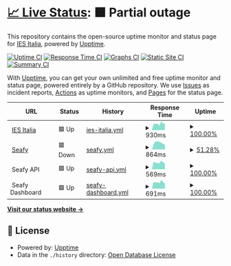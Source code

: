 # [📈 Live Status](https://ies-italia.it): <!--live status--> **🟧 Partial outage**

This repository contains the open-source uptime monitor and status page for [IES Italia](https://ies-italia.it), powered by [Upptime](https://github.com/upptime/upptime).

[![Uptime CI](https://github.com/iesitalia/status-check/workflows/Uptime%20CI/badge.svg)](https://github.com/iesitalia/status-check/actions?query=workflow%3A%22Uptime+CI%22)
[![Response Time CI](https://github.com/iesitalia/status-check/workflows/Response%20Time%20CI/badge.svg)](https://github.com/iesitalia/status-check/actions?query=workflow%3A%22Response+Time+CI%22)
[![Graphs CI](https://github.com/iesitalia/status-check/workflows/Graphs%20CI/badge.svg)](https://github.com/iesitalia/status-check/actions?query=workflow%3A%22Graphs+CI%22)
[![Static Site CI](https://github.com/iesitalia/status-check/workflows/Static%20Site%20CI/badge.svg)](https://github.com/iesitalia/status-check/actions?query=workflow%3A%22Static+Site+CI%22)
[![Summary CI](https://github.com/iesitalia/status-check/workflows/Summary%20CI/badge.svg)](https://github.com/iesitalia/status-check/actions?query=workflow%3A%22Summary+CI%22)

With [Upptime](https://upptime.js.org), you can get your own unlimited and free uptime monitor and status page, powered entirely by a GitHub repository. We use [Issues](https://github.com/iesitalia/status-check/issues) as incident reports, [Actions](https://github.com/iesitalia/status-check/actions) as uptime monitors, and [Pages](https://ies-italia.it) for the status page.

<!--start: status pages-->
<!-- This summary is generated by Upptime (https://github.com/upptime/upptime) -->
<!-- Do not edit this manually, your changes will be overwritten -->
<!-- prettier-ignore -->
| URL | Status | History | Response Time | Uptime |
| --- | ------ | ------- | ------------- | ------ |
| <img alt="" src="https://icons.duckduckgo.com/ip3/ies-italia.it.ico" height="13"> [IES Italia](https://ies-italia.it) | 🟩 Up | [ies-italia.yml](https://github.com/iesitalia/status-check/commits/HEAD/history/ies-italia.yml) | <details><summary><img alt="Response time graph" src="./graphs/ies-italia/response-time-week.png" height="20"> 930ms</summary><br><a href="https://iesitalia.github.io/status-check/history/ies-italia"><img alt="Response time 898" src="https://img.shields.io/endpoint?url=https%3A%2F%2Fraw.githubusercontent.com%2Fiesitalia%2Fstatus-check%2FHEAD%2Fapi%2Fies-italia%2Fresponse-time.json"></a><br><a href="https://iesitalia.github.io/status-check/history/ies-italia"><img alt="24-hour response time 1171" src="https://img.shields.io/endpoint?url=https%3A%2F%2Fraw.githubusercontent.com%2Fiesitalia%2Fstatus-check%2FHEAD%2Fapi%2Fies-italia%2Fresponse-time-day.json"></a><br><a href="https://iesitalia.github.io/status-check/history/ies-italia"><img alt="7-day response time 930" src="https://img.shields.io/endpoint?url=https%3A%2F%2Fraw.githubusercontent.com%2Fiesitalia%2Fstatus-check%2FHEAD%2Fapi%2Fies-italia%2Fresponse-time-week.json"></a><br><a href="https://iesitalia.github.io/status-check/history/ies-italia"><img alt="30-day response time 891" src="https://img.shields.io/endpoint?url=https%3A%2F%2Fraw.githubusercontent.com%2Fiesitalia%2Fstatus-check%2FHEAD%2Fapi%2Fies-italia%2Fresponse-time-month.json"></a><br><a href="https://iesitalia.github.io/status-check/history/ies-italia"><img alt="1-year response time 898" src="https://img.shields.io/endpoint?url=https%3A%2F%2Fraw.githubusercontent.com%2Fiesitalia%2Fstatus-check%2FHEAD%2Fapi%2Fies-italia%2Fresponse-time-year.json"></a></details> | <details><summary><a href="https://iesitalia.github.io/status-check/history/ies-italia">100.00%</a></summary><a href="https://iesitalia.github.io/status-check/history/ies-italia"><img alt="All-time uptime 99.55%" src="https://img.shields.io/endpoint?url=https%3A%2F%2Fraw.githubusercontent.com%2Fiesitalia%2Fstatus-check%2FHEAD%2Fapi%2Fies-italia%2Fuptime.json"></a><br><a href="https://iesitalia.github.io/status-check/history/ies-italia"><img alt="24-hour uptime 100.00%" src="https://img.shields.io/endpoint?url=https%3A%2F%2Fraw.githubusercontent.com%2Fiesitalia%2Fstatus-check%2FHEAD%2Fapi%2Fies-italia%2Fuptime-day.json"></a><br><a href="https://iesitalia.github.io/status-check/history/ies-italia"><img alt="7-day uptime 100.00%" src="https://img.shields.io/endpoint?url=https%3A%2F%2Fraw.githubusercontent.com%2Fiesitalia%2Fstatus-check%2FHEAD%2Fapi%2Fies-italia%2Fuptime-week.json"></a><br><a href="https://iesitalia.github.io/status-check/history/ies-italia"><img alt="30-day uptime 100.00%" src="https://img.shields.io/endpoint?url=https%3A%2F%2Fraw.githubusercontent.com%2Fiesitalia%2Fstatus-check%2FHEAD%2Fapi%2Fies-italia%2Fuptime-month.json"></a><br><a href="https://iesitalia.github.io/status-check/history/ies-italia"><img alt="1-year uptime 99.55%" src="https://img.shields.io/endpoint?url=https%3A%2F%2Fraw.githubusercontent.com%2Fiesitalia%2Fstatus-check%2FHEAD%2Fapi%2Fies-italia%2Fuptime-year.json"></a></details>
| <img alt="" src="https://icons.duckduckgo.com/ip3/seafy.com.ico" height="13"> [Seafy](https://seafy.com) | 🟥 Down | [seafy.yml](https://github.com/iesitalia/status-check/commits/HEAD/history/seafy.yml) | <details><summary><img alt="Response time graph" src="./graphs/seafy/response-time-week.png" height="20"> 864ms</summary><br><a href="https://iesitalia.github.io/status-check/history/seafy"><img alt="Response time 1212" src="https://img.shields.io/endpoint?url=https%3A%2F%2Fraw.githubusercontent.com%2Fiesitalia%2Fstatus-check%2FHEAD%2Fapi%2Fseafy%2Fresponse-time.json"></a><br><a href="https://iesitalia.github.io/status-check/history/seafy"><img alt="24-hour response time 0" src="https://img.shields.io/endpoint?url=https%3A%2F%2Fraw.githubusercontent.com%2Fiesitalia%2Fstatus-check%2FHEAD%2Fapi%2Fseafy%2Fresponse-time-day.json"></a><br><a href="https://iesitalia.github.io/status-check/history/seafy"><img alt="7-day response time 864" src="https://img.shields.io/endpoint?url=https%3A%2F%2Fraw.githubusercontent.com%2Fiesitalia%2Fstatus-check%2FHEAD%2Fapi%2Fseafy%2Fresponse-time-week.json"></a><br><a href="https://iesitalia.github.io/status-check/history/seafy"><img alt="30-day response time 950" src="https://img.shields.io/endpoint?url=https%3A%2F%2Fraw.githubusercontent.com%2Fiesitalia%2Fstatus-check%2FHEAD%2Fapi%2Fseafy%2Fresponse-time-month.json"></a><br><a href="https://iesitalia.github.io/status-check/history/seafy"><img alt="1-year response time 1212" src="https://img.shields.io/endpoint?url=https%3A%2F%2Fraw.githubusercontent.com%2Fiesitalia%2Fstatus-check%2FHEAD%2Fapi%2Fseafy%2Fresponse-time-year.json"></a></details> | <details><summary><a href="https://iesitalia.github.io/status-check/history/seafy">51.28%</a></summary><a href="https://iesitalia.github.io/status-check/history/seafy"><img alt="All-time uptime 95.84%" src="https://img.shields.io/endpoint?url=https%3A%2F%2Fraw.githubusercontent.com%2Fiesitalia%2Fstatus-check%2FHEAD%2Fapi%2Fseafy%2Fuptime.json"></a><br><a href="https://iesitalia.github.io/status-check/history/seafy"><img alt="24-hour uptime 0.00%" src="https://img.shields.io/endpoint?url=https%3A%2F%2Fraw.githubusercontent.com%2Fiesitalia%2Fstatus-check%2FHEAD%2Fapi%2Fseafy%2Fuptime-day.json"></a><br><a href="https://iesitalia.github.io/status-check/history/seafy"><img alt="7-day uptime 51.28%" src="https://img.shields.io/endpoint?url=https%3A%2F%2Fraw.githubusercontent.com%2Fiesitalia%2Fstatus-check%2FHEAD%2Fapi%2Fseafy%2Fuptime-week.json"></a><br><a href="https://iesitalia.github.io/status-check/history/seafy"><img alt="30-day uptime 88.66%" src="https://img.shields.io/endpoint?url=https%3A%2F%2Fraw.githubusercontent.com%2Fiesitalia%2Fstatus-check%2FHEAD%2Fapi%2Fseafy%2Fuptime-month.json"></a><br><a href="https://iesitalia.github.io/status-check/history/seafy"><img alt="1-year uptime 95.84%" src="https://img.shields.io/endpoint?url=https%3A%2F%2Fraw.githubusercontent.com%2Fiesitalia%2Fstatus-check%2FHEAD%2Fapi%2Fseafy%2Fuptime-year.json"></a></details>
| <img alt="" src="https://icons.duckduckgo.com/ip3/null.ico" height="13"> Seafy API | 🟩 Up | [seafy-api.yml](https://github.com/iesitalia/status-check/commits/HEAD/history/seafy-api.yml) | <details><summary><img alt="Response time graph" src="./graphs/seafy-api/response-time-week.png" height="20"> 569ms</summary><br><a href="https://iesitalia.github.io/status-check/history/seafy-api"><img alt="Response time 564" src="https://img.shields.io/endpoint?url=https%3A%2F%2Fraw.githubusercontent.com%2Fiesitalia%2Fstatus-check%2FHEAD%2Fapi%2Fseafy-api%2Fresponse-time.json"></a><br><a href="https://iesitalia.github.io/status-check/history/seafy-api"><img alt="24-hour response time 775" src="https://img.shields.io/endpoint?url=https%3A%2F%2Fraw.githubusercontent.com%2Fiesitalia%2Fstatus-check%2FHEAD%2Fapi%2Fseafy-api%2Fresponse-time-day.json"></a><br><a href="https://iesitalia.github.io/status-check/history/seafy-api"><img alt="7-day response time 569" src="https://img.shields.io/endpoint?url=https%3A%2F%2Fraw.githubusercontent.com%2Fiesitalia%2Fstatus-check%2FHEAD%2Fapi%2Fseafy-api%2Fresponse-time-week.json"></a><br><a href="https://iesitalia.github.io/status-check/history/seafy-api"><img alt="30-day response time 553" src="https://img.shields.io/endpoint?url=https%3A%2F%2Fraw.githubusercontent.com%2Fiesitalia%2Fstatus-check%2FHEAD%2Fapi%2Fseafy-api%2Fresponse-time-month.json"></a><br><a href="https://iesitalia.github.io/status-check/history/seafy-api"><img alt="1-year response time 564" src="https://img.shields.io/endpoint?url=https%3A%2F%2Fraw.githubusercontent.com%2Fiesitalia%2Fstatus-check%2FHEAD%2Fapi%2Fseafy-api%2Fresponse-time-year.json"></a></details> | <details><summary><a href="https://iesitalia.github.io/status-check/history/seafy-api">100.00%</a></summary><a href="https://iesitalia.github.io/status-check/history/seafy-api"><img alt="All-time uptime 99.45%" src="https://img.shields.io/endpoint?url=https%3A%2F%2Fraw.githubusercontent.com%2Fiesitalia%2Fstatus-check%2FHEAD%2Fapi%2Fseafy-api%2Fuptime.json"></a><br><a href="https://iesitalia.github.io/status-check/history/seafy-api"><img alt="24-hour uptime 100.00%" src="https://img.shields.io/endpoint?url=https%3A%2F%2Fraw.githubusercontent.com%2Fiesitalia%2Fstatus-check%2FHEAD%2Fapi%2Fseafy-api%2Fuptime-day.json"></a><br><a href="https://iesitalia.github.io/status-check/history/seafy-api"><img alt="7-day uptime 100.00%" src="https://img.shields.io/endpoint?url=https%3A%2F%2Fraw.githubusercontent.com%2Fiesitalia%2Fstatus-check%2FHEAD%2Fapi%2Fseafy-api%2Fuptime-week.json"></a><br><a href="https://iesitalia.github.io/status-check/history/seafy-api"><img alt="30-day uptime 99.60%" src="https://img.shields.io/endpoint?url=https%3A%2F%2Fraw.githubusercontent.com%2Fiesitalia%2Fstatus-check%2FHEAD%2Fapi%2Fseafy-api%2Fuptime-month.json"></a><br><a href="https://iesitalia.github.io/status-check/history/seafy-api"><img alt="1-year uptime 99.45%" src="https://img.shields.io/endpoint?url=https%3A%2F%2Fraw.githubusercontent.com%2Fiesitalia%2Fstatus-check%2FHEAD%2Fapi%2Fseafy-api%2Fuptime-year.json"></a></details>
| <img alt="" src="https://icons.duckduckgo.com/ip3/null.ico" height="13"> Seafy Dashboard | 🟩 Up | [seafy-dashboard.yml](https://github.com/iesitalia/status-check/commits/HEAD/history/seafy-dashboard.yml) | <details><summary><img alt="Response time graph" src="./graphs/seafy-dashboard/response-time-week.png" height="20"> 691ms</summary><br><a href="https://iesitalia.github.io/status-check/history/seafy-dashboard"><img alt="Response time 655" src="https://img.shields.io/endpoint?url=https%3A%2F%2Fraw.githubusercontent.com%2Fiesitalia%2Fstatus-check%2FHEAD%2Fapi%2Fseafy-dashboard%2Fresponse-time.json"></a><br><a href="https://iesitalia.github.io/status-check/history/seafy-dashboard"><img alt="24-hour response time 909" src="https://img.shields.io/endpoint?url=https%3A%2F%2Fraw.githubusercontent.com%2Fiesitalia%2Fstatus-check%2FHEAD%2Fapi%2Fseafy-dashboard%2Fresponse-time-day.json"></a><br><a href="https://iesitalia.github.io/status-check/history/seafy-dashboard"><img alt="7-day response time 691" src="https://img.shields.io/endpoint?url=https%3A%2F%2Fraw.githubusercontent.com%2Fiesitalia%2Fstatus-check%2FHEAD%2Fapi%2Fseafy-dashboard%2Fresponse-time-week.json"></a><br><a href="https://iesitalia.github.io/status-check/history/seafy-dashboard"><img alt="30-day response time 661" src="https://img.shields.io/endpoint?url=https%3A%2F%2Fraw.githubusercontent.com%2Fiesitalia%2Fstatus-check%2FHEAD%2Fapi%2Fseafy-dashboard%2Fresponse-time-month.json"></a><br><a href="https://iesitalia.github.io/status-check/history/seafy-dashboard"><img alt="1-year response time 655" src="https://img.shields.io/endpoint?url=https%3A%2F%2Fraw.githubusercontent.com%2Fiesitalia%2Fstatus-check%2FHEAD%2Fapi%2Fseafy-dashboard%2Fresponse-time-year.json"></a></details> | <details><summary><a href="https://iesitalia.github.io/status-check/history/seafy-dashboard">100.00%</a></summary><a href="https://iesitalia.github.io/status-check/history/seafy-dashboard"><img alt="All-time uptime 99.80%" src="https://img.shields.io/endpoint?url=https%3A%2F%2Fraw.githubusercontent.com%2Fiesitalia%2Fstatus-check%2FHEAD%2Fapi%2Fseafy-dashboard%2Fuptime.json"></a><br><a href="https://iesitalia.github.io/status-check/history/seafy-dashboard"><img alt="24-hour uptime 100.00%" src="https://img.shields.io/endpoint?url=https%3A%2F%2Fraw.githubusercontent.com%2Fiesitalia%2Fstatus-check%2FHEAD%2Fapi%2Fseafy-dashboard%2Fuptime-day.json"></a><br><a href="https://iesitalia.github.io/status-check/history/seafy-dashboard"><img alt="7-day uptime 100.00%" src="https://img.shields.io/endpoint?url=https%3A%2F%2Fraw.githubusercontent.com%2Fiesitalia%2Fstatus-check%2FHEAD%2Fapi%2Fseafy-dashboard%2Fuptime-week.json"></a><br><a href="https://iesitalia.github.io/status-check/history/seafy-dashboard"><img alt="30-day uptime 99.83%" src="https://img.shields.io/endpoint?url=https%3A%2F%2Fraw.githubusercontent.com%2Fiesitalia%2Fstatus-check%2FHEAD%2Fapi%2Fseafy-dashboard%2Fuptime-month.json"></a><br><a href="https://iesitalia.github.io/status-check/history/seafy-dashboard"><img alt="1-year uptime 99.80%" src="https://img.shields.io/endpoint?url=https%3A%2F%2Fraw.githubusercontent.com%2Fiesitalia%2Fstatus-check%2FHEAD%2Fapi%2Fseafy-dashboard%2Fuptime-year.json"></a></details>

<!--end: status pages-->

[**Visit our status website →**](https://ies-italia.it)

## 📄 License

- Powered by: [Upptime](https://github.com/upptime/upptime)
- Data in the `./history` directory: [Open Database License](https://opendatacommons.org/licenses/odbl/1-0/)
